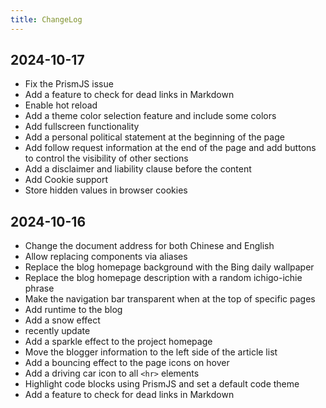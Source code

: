 ```yaml
---
title: ChangeLog
---
```

## 2024-10-17

- Fix the PrismJS issue
- Add a feature to check for dead links in Markdown
- Enable hot reload
- Add a theme color selection feature and include some colors
- Add fullscreen functionality
- Add a personal political statement at the beginning of the page
- Add follow request information at the end of the page and add buttons to control the visibility of other sections
- Add a disclaimer and liability clause before the content
- Add Cookie support
- Store hidden values in browser cookies

## 2024-10-16

- Change the document address for both Chinese and English
- Allow replacing components via aliases
- Replace the blog homepage background with the Bing daily wallpaper
- Replace the blog homepage description with a random ichigo-ichie phrase
- Make the navigation bar transparent when at the top of specific pages
- Add runtime to the blog
- Add a snow effect
- recently update
- Add a sparkle effect to the project homepage
- Move the blogger information to the left side of the article list
- Add a bouncing effect to the page icons on hover
- Add a driving car icon to all `<hr>` elements
- Highlight code blocks using PrismJS and set a default code theme
- Add a feature to check for dead links in Markdown